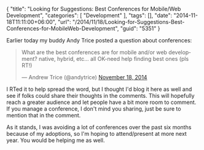 {
	"title": "Looking for Suggestions: Best Conferences for Mobile/Web Development",
	"categories": [
		"Development"
	],
	"tags": [],
	"date": "2014-11-18T11:11:00+06:00",
	"url": "/2014/11/18/Looking-for-Suggestions-Best-Conferences-for-MobileWeb-Development",
	"guid": "5351"
}

<p>
Earlier today my buddy Andy Trice posted a question about conferences:
</p>
<!--more-->
<blockquote class="twitter-tweet" lang="en"><p>What are the best conferences are for mobile and/or web development? native, hybrid, etc... all OK-need help finding best ones (pls RT!)</p>&mdash; Andrew Trice (@andytrice) <a href="https://twitter.com/andytrice/status/534736921814372353">November 18, 2014</a></blockquote>
<script async src="//platform.twitter.com/widgets.js" charset="utf-8"></script>

<p>
I RTed it to help spread the word, but I thought I'd blog it here as well and see if folks could share their thoughts in the comments. This will hopefully reach a greater audience and let people have a bit more room to comment. If you manage a conference, I don't mind you sharing, just be sure to mention that in the comment.
</p>

<p>
As it stands, I was avoiding a lot of conferences over the past six months because of my adoptions, so I'm hoping to attend/present at more next year. You would be helping me as well.
</p>